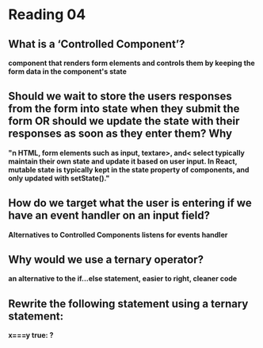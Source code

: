 # Reading 04

## What is a ‘Controlled Component’?
**component that renders form elements and controls them by keeping the form data in the component's state**
## Should we wait to store the users responses from the form into state when they submit the form OR should we update the state with their responses as soon as they enter them? Why

**"n HTML, form elements such as input, textare>, and< select  typically maintain their own state and update it based on user input. In React, mutable state is typically kept in the state property of components, and only updated with setState()."**

 ## How do we target what the user is entering if we have an event handler on an input field?
  
**Alternatives to Controlled Components listens for events handler**
## Why would we use a ternary operator?
**an alternative to the if...else statement, easier to right, cleaner code**

## Rewrite the following statement using a ternary statement:
  
  **x===y true: ?**
